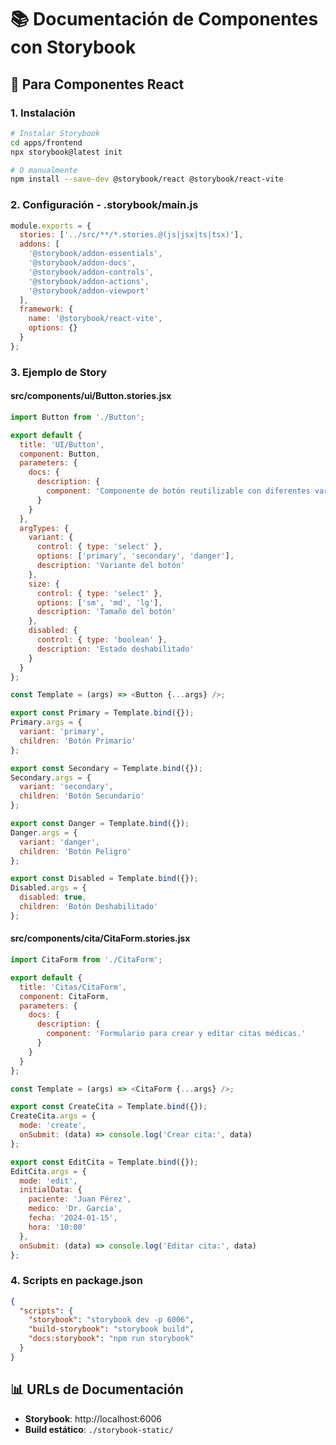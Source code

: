 # 📚 Documentación de Componentes con Storybook

## 🎯 Para Componentes React

### 1. Instalación

```bash
# Instalar Storybook
cd apps/frontend
npx storybook@latest init

# O manualmente
npm install --save-dev @storybook/react @storybook/react-vite
```

### 2. Configuración - .storybook/main.js

```javascript
module.exports = {
  stories: ['../src/**/*.stories.@(js|jsx|ts|tsx)'],
  addons: [
    '@storybook/addon-essentials',
    '@storybook/addon-docs',
    '@storybook/addon-controls',
    '@storybook/addon-actions',
    '@storybook/addon-viewport'
  ],
  framework: {
    name: '@storybook/react-vite',
    options: {}
  }
};
```

### 3. Ejemplo de Story

#### src/components/ui/Button.stories.jsx
```javascript
import Button from './Button';

export default {
  title: 'UI/Button',
  component: Button,
  parameters: {
    docs: {
      description: {
        component: 'Componente de botón reutilizable con diferentes variantes y tamaños.'
      }
    }
  },
  argTypes: {
    variant: {
      control: { type: 'select' },
      options: ['primary', 'secondary', 'danger'],
      description: 'Variante del botón'
    },
    size: {
      control: { type: 'select' },
      options: ['sm', 'md', 'lg'],
      description: 'Tamaño del botón'
    },
    disabled: {
      control: { type: 'boolean' },
      description: 'Estado deshabilitado'
    }
  }
};

const Template = (args) => <Button {...args} />;

export const Primary = Template.bind({});
Primary.args = {
  variant: 'primary',
  children: 'Botón Primario'
};

export const Secondary = Template.bind({});
Secondary.args = {
  variant: 'secondary',
  children: 'Botón Secundario'
};

export const Danger = Template.bind({});
Danger.args = {
  variant: 'danger',
  children: 'Botón Peligro'
};

export const Disabled = Template.bind({});
Disabled.args = {
  disabled: true,
  children: 'Botón Deshabilitado'
};
```

#### src/components/cita/CitaForm.stories.jsx
```javascript
import CitaForm from './CitaForm';

export default {
  title: 'Citas/CitaForm',
  component: CitaForm,
  parameters: {
    docs: {
      description: {
        component: 'Formulario para crear y editar citas médicas.'
      }
    }
  }
};

const Template = (args) => <CitaForm {...args} />;

export const CreateCita = Template.bind({});
CreateCita.args = {
  mode: 'create',
  onSubmit: (data) => console.log('Crear cita:', data)
};

export const EditCita = Template.bind({});
EditCita.args = {
  mode: 'edit',
  initialData: {
    paciente: 'Juan Pérez',
    medico: 'Dr. García',
    fecha: '2024-01-15',
    hora: '10:00'
  },
  onSubmit: (data) => console.log('Editar cita:', data)
};
```

### 4. Scripts en package.json

```json
{
  "scripts": {
    "storybook": "storybook dev -p 6006",
    "build-storybook": "storybook build",
    "docs:storybook": "npm run storybook"
  }
}
```

## 📊 URLs de Documentación

- **Storybook**: http://localhost:6006
- **Build estático**: `./storybook-static/`
